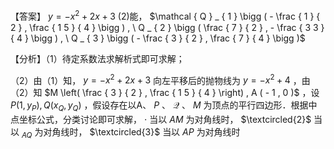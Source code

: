 【答案】 $y = - x ^ { 2 } + 2 x + 3$ (2)能， $\mathcal { Q } _ { 1 } \bigg ( - \frac { 1 } { 2 } , \frac { 1 5 } { 4 } \bigg ) , \ Q _ { 2 } \bigg ( \frac { 7 } { 2 } , - \frac { 3 3 } { 4 } \bigg ) , \ Q _ { 3 } \bigg ( - \frac { 3 } { 2 } , \frac { 7 } { 4 } \bigg )$

【分析】（1）待定系数法求解析式即可求解；

（2）由（1）知， $y = - x ^ { 2 } + 2 x + 3$ 向左平移后的抛物线为 $y = - x ^ { 2 } + 4$ ，由（2）知 $M \left( \frac { 3 } { 2 } , \frac { 1 5 } { 4 } \right) , A ( - 1 , 0 )$ ，设 $P ( 1 , y _ { P } ) , Q \big ( x _ { Q } , y _ { Q } \big )$ ，假设存在以A、 $P$ 、 $\mathcal { Q }$ 、 $M$ 为顶点的平行四边形．根据中点坐标公式，分类讨论即可求解， $\cdot$ 当以 $A M$ 为对角线时， $\textcircled{2}$ 当以 $_ { A Q }$ 为对角线时， $\textcircled{3}$ 当以 $A P$ 为对角线时
